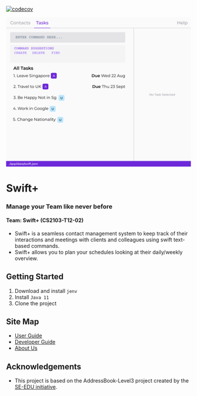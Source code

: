 [![codecov](https://codecov.io/gh/nus-cs2103-AY2223S1/tp/branch/master/graph/badge.svg?token=A2FU6P932B)](https://codecov.io/gh/nus-cs2103-AY2223S1/tp)

![Ui](docs/images/Ui.png)

# Swift+
### Manage your Team like never before
#### Team: Swift+ (CS2103-T12-02)

- Swift+ is a seamless contact management system to keep track of their interactions and meetings with clients and colleagues using swift text-based commands.
- Swift+ allows you to plan your schedules looking at their daily/weekly overview. 

## Getting Started
1. Download and install `jenv` 
2. Install `Java 11`
3. Clone the project

## Site Map
- [User Guide](docs/UserGuide.md)
- [Developer Guide](docs/DeveloperGuide.md)
- [About Us](docs/AboutUs.md)

## Acknowledgements
- This project is based on the AddressBook-Level3 project created by the [SE-EDU initiative](https://se-education.org).

